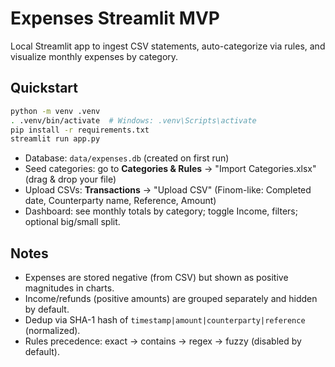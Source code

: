 # Expenses Streamlit MVP

Local Streamlit app to ingest CSV statements, auto-categorize via rules, and visualize monthly expenses by category.

## Quickstart
```bash
python -m venv .venv
. .venv/bin/activate  # Windows: .venv\Scripts\activate
pip install -r requirements.txt
streamlit run app.py
```
- Database: `data/expenses.db` (created on first run)
- Seed categories: go to **Categories & Rules** → "Import Categories.xlsx" (drag & drop your file)
- Upload CSVs: **Transactions** → "Upload CSV" (Finom-like: Completed date, Counterparty name, Reference, Amount)
- Dashboard: see monthly totals by category; toggle Income, filters; optional big/small split.

## Notes
- Expenses are stored negative (from CSV) but shown as positive magnitudes in charts.
- Income/refunds (positive amounts) are grouped separately and hidden by default.
- Dedup via SHA-1 hash of `timestamp|amount|counterparty|reference` (normalized).
- Rules precedence: exact → contains → regex → fuzzy (disabled by default).
